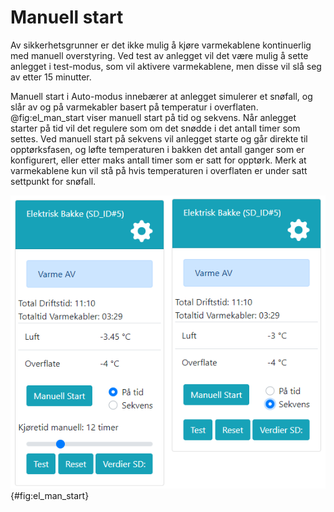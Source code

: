 # Manuell start

Av sikkerhetsgrunner er det ikke mulig å kjøre varmekablene kontinuerlig med manuell overstyring. Ved test av anlegget vil det være mulig å sette anlegget i test-modus, som vil aktivere varmekablene, men disse vil slå seg av etter 15 minutter.

Manuell start i Auto-modus innebærer at anlegget simulerer et snøfall, og slår av og på varmekabler basert på temperatur i overflaten. @fig:el_man_start viser manuell start på tid og sekvens. Når anlegget starter på tid vil det regulere som om det snødde i det antall timer som settes. Ved manuell start på sekvens vil anlegget starte og går direkte til opptørksfasen, og løfte temperaturen i bakken det antall ganger som er konfigurert, eller etter maks antall timer som er satt for opptørk. Merk at varmekablene kun vil stå på hvis temperaturen i overflaten er under satt settpunkt for snøfall.

![Manuell start på tid eller sekvens](oppstart_man_el.png){#fig:el_man_start}